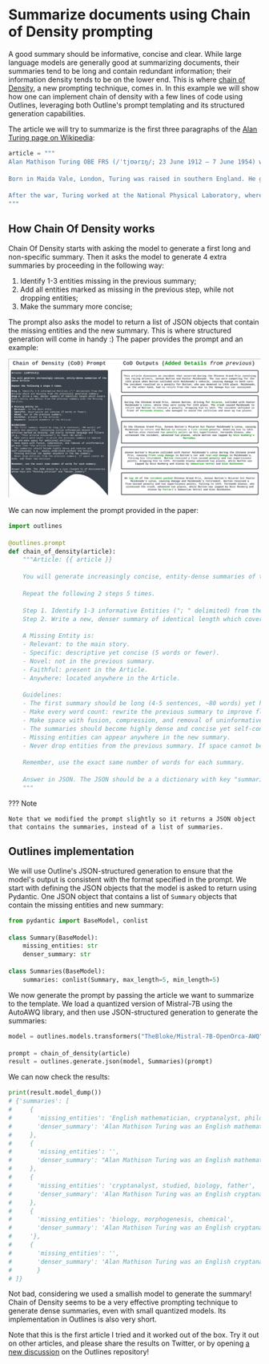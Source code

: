 # Summarize documents using Chain of Density prompting

A good summary should be informative, concise and clear. While large language models are generally good at summarizing documents, their summaries tend to be long and contain redundant information; their information density tends to be on the lower end. This is where [chain of Density](https://arxiv.org/abs/2309.04269), a new prompting technique, comes in. In this example we will show how one can implement chain of density with a few lines of code using Outlines, leveraging both Outline's prompt templating and its structured generation capabilities.

The article we will try to summarize is the first three paragraphs of the [Alan Turing page on Wikipedia](https://en.wikipedia.org/wiki/Alan_Turing):

```python
article = """
Alan Mathison Turing OBE FRS (/ˈtjʊərɪŋ/; 23 June 1912 – 7 June 1954) was an English mathematician, computer scientist, logician, cryptanalyst, philosopher and theoretical biologist.[5] Turing was highly influential in the development of theoretical computer science, providing a formalisation of the concepts of algorithm and computation with the Turing machine, which can be considered a model of a general-purpose computer.[6][7][8] He is widely considered to be the father of theoretical computer science and artificial intelligence.[9]

Born in Maida Vale, London, Turing was raised in southern England. He graduated at King's College, Cambridge, with a degree in mathematics. Whilst he was a fellow at Cambridge, he published a proof demonstrating that some purely mathematical yes–no questions can never be answered by computation. He defined a Turing machine and proved that the halting problem for Turing machines is undecidable. In 1938, he obtained his PhD from the Department of Mathematics at Princeton University. During the Second World War, Turing worked for the Government Code and Cypher School at Bletchley Park, Britain's codebreaking centre that produced Ultra intelligence. For a time he led Hut 8, the section that was responsible for German naval cryptanalysis. Here, he devised a number of techniques for speeding the breaking of German ciphers, including improvements to the pre-war Polish bomba method, an electromechanical machine that could find settings for the Enigma machine. Turing played a crucial role in cracking intercepted coded messages that enabled the Allies to defeat the Axis powers in many crucial engagements, including the Battle of the Atlantic.[10][11]

After the war, Turing worked at the National Physical Laboratory, where he designed the Automatic Computing Engine, one of the first designs for a stored-program computer. In 1948, Turing joined Max Newman's Computing Machine Laboratory at the Victoria University of Manchester, where he helped develop the Manchester computers[12] and became interested in mathematical biology. He wrote a paper on the chemical basis of morphogenesis[1] and predicted oscillating chemical reactions such as the Belousov–Zhabotinsky reaction, first observed in the 1960s. Despite these accomplishments, Turing was never fully recognised in Britain during his lifetime because much of his work was covered by the Official Secrets Act.[13]
"""
```

## How Chain Of Density works

Chain Of Density starts with asking the model to generate a first long and non-specific summary. Then it asks the model to generate 4 extra summaries by proceeding in the following way:

1. Identify 1-3 entities missing in the previous summary;
2. Add all entities marked as missing in the previous step, while not dropping entities;
3. Make the summary more concise;

The prompt also asks the model to return a list of JSON objects that contain the missing entities and the new summary. This is where structured generation will come in handy :) The paper provides the prompt and an example:

![Figure 2 in the paper](./images/chain_of_density.png)

We can now implement the prompt provided in the paper:

```python
import outlines

@outlines.prompt
def chain_of_density(article):
    """Article: {{ article }}

    You will generate increasingly concise, entity-dense summaries of the above Article.

    Repeat the following 2 steps 5 times.

    Step 1. Identify 1-3 informative Entities ("; " delimited) from the Article which are missing from the previously generated summary.
    Step 2. Write a new, denser summary of identical length which covers every entity and detail from the previous summary plus the Missing Entities.

    A Missing Entity is:
    - Relevant: to the main story.
    - Specific: descriptive yet concise (5 words or fewer).
    - Novel: not in the previous summary.
    - Faithful: present in the Article.
    - Anywhere: located anywhere in the Article.

    Guidelines:
    - The first summary should be long (4-5 sentences, ~80 words) yet highly non-specific, containing little information beyond the entities marked as missing. Use overly verbose language and fillers (e.g., "this article discusses") to reach ~80 words.
    - Make every word count: rewrite the previous summary to improve flow and make space for additional entities.
    - Make space with fusion, compression, and removal of uninformative phrases like "the article discusses".
    - The summaries should become highly dense and concise yet self-contained, e.g., easily understood without the Article.
    - Missing entities can appear anywhere in the new summary.
    - Never drop entities from the previous summary. If space cannot be made, add fewer new entities.

    Remember, use the exact same number of words for each summary.

    Answer in JSON. The JSON should be a a dictionary with key "summaries" that contains a list (length 5) of dictionaries whose keys are "Missing_Entities" and "Denser_Summary".
    """
```

??? Note

    Note that we modified the prompt slightly so it returns a JSON object that contains the summaries, instead of a list of summaries.


## Outlines implementation

We will use Outline's JSON-structured generation to ensure that the model's output is consistent with the format specified in the prompt. We start with defining the JSON objects that the model is asked to return using Pydantic. One JSON object that contains a list of `Summary` objects that contain the missing entities and new summary:

```python
from pydantic import BaseModel, conlist

class Summary(BaseModel):
    missing_entities: str
    denser_summary: str

class Summaries(BaseModel):
    summaries: conlist(Summary, max_length=5, min_length=5)
```

We now generate the prompt by passing the article we want to summarize to the template. We load a quantized version of Mistral-7B using the AutoAWQ library, and then use JSON-structured generation to generate the summaries:

```python
model = outlines.models.transformers("TheBloke/Mistral-7B-OpenOrca-AWQ")

prompt = chain_of_density(article)
result = outlines.generate.json(model, Summaries)(prompt)
```

We can now check the results:

```python
print(result.model_dump())
# {'summaries': [
#     {
#       'missing_entities': 'English mathematician, cryptanalyst, philosopher',
#       'denser_summary': 'Alan Mathison Turing was an English mathematician, cryptanalyst, philosopher.'
#     },
#     {
#       'missing_entities': '',
#       'denser_summary': "Alan Mathison Turing was an English mathematician who was a crucial figure in WW2's Bletchley Park codebreaking centre and designed one of the first computers."
#     },
#     {
#       'missing_entities': 'cryptanalyst, studied, biology, father',
#       'denser_summary': 'Alan Mathison Turing was an English cryptanalyst, studied theoretical computer science, and contributed to mathematical biology.'
#     },
#     {
#       'missing_entities': 'biology, morphogenesis, chemical',
#       'denser_summary': 'Alan Mathison Turing was an English cryptanalyst, studied theoretical computer science, and predicted chemical reactions in morphogenesis.
#     '},
#     {
#       'missing_entities': '',
#       'denser_summary': 'Alan Mathison Turing was an English cryptanalyst, developed computer science, and made strides in mathematical biology research.'
#       }
# ]}
```

Not bad, considering we used a smallish model to generate the summary! Chain of Density seems to be a very effective prompting technique to generate dense summaries, even with small quantized models. Its implementation in Outlines is also very short.

Note that this is the first article I tried and it worked out of the box. Try it out on other articles, and please share the results on Twitter, or by opening [a new discussion](https://github.com/outlines-dev/outlines/discussions/categories/show-and-tell) on the Outlines repository!
